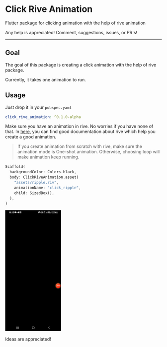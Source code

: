 # Click Rive Animation
Flutter package for clicking animation with the help of rive animation

Any help is appreciated! Comment, suggestions, issues, or PR's!

---

## Goal
The goal of this package is creating a click animation with the help of rive package.

Currently, it takes one animation to run.

## Usage

Just drop it in your `pubspec.yaml`

```yaml
click_rive_animation: ^0.1.0-alpha
```

Make sure you have an animation in rive. No worries if you have none of that. In [here](https://help.rive.app/), you can find good documentation about rive which help you create a good animation.

> If you create animation from scratch with rive, make sure the animation mode is One-shot animation. Otherwise, choosing loop will make animation keep running.


```dart
Scaffold(
  backgroundColor: Colors.black,
  body: ClickRiveAnimation.asset(
    "assets/ripple.riv",
    animationName: "click_ripple",
    child: SizedBox(),
  ),
)
```

![screenshot](https://github.com/radikz/click_rive_animation/blob/master/screenshots/click_anim.gif)

Ideas are appreciated!
